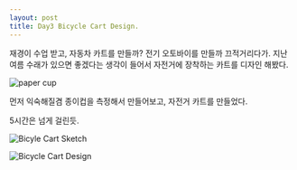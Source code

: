 ```yaml
---
layout: post
title: Day3 Bicycle Cart Design.
---
```


재경이 수업 받고, 자동차 카트를 만들까? 전기 오토바이를 만들까 끄적거리다가. 
지난 여름 수래가 있으면 좋겠다는 생각이 들어서 자전거에 장착하는 카트를 디자인 해봤다. 

![paper cup](http://i.imgur.com/gR5Kl1b.png "Paper Cup")

먼저 익숙해질겸 종이컵을 측정해서 만들어보고, 
자전거 카트를 만들었다. 

5시간은 넘게 걸린듯. 

![Bicyle Cart Sketch](http://i.imgur.com/t9fcOF4.png "Cart Sketch")

![Bicycle Cart Design](http://i.imgur.com/DZIncP8.png "Cart 3D Design")






